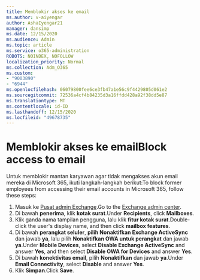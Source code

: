 ```yaml
---
title: Memblokir akses ke email
ms.author: v-aiyengar
author: AshaIyengar21
manager: dansimp
ms.date: 12/15/2020
ms.audience: Admin
ms.topic: article
ms.service: o365-administration
ROBOTS: NOINDEX, NOFOLLOW
localization_priority: Normal
ms.collection: Adm_O365
ms.custom:
- "9003890"
- "6944"
ms.openlocfilehash: 06079800fee6ce3fb47a1e56c9f4429805d061e2
ms.sourcegitcommit: 72536a4cf4b84235d3a16ffdd428a92f38dd5e87
ms.translationtype: MT
ms.contentlocale: id-ID
ms.lasthandoff: 12/15/2020
ms.locfileid: "49678735"
---
```

# <a name="block-access-to-email"></a><span data-ttu-id="c34c3-102">Memblokir akses ke email</span><span class="sxs-lookup"><span data-stu-id="c34c3-102">Block access to email</span></span>

<span data-ttu-id="c34c3-103">Untuk memblokir mantan karyawan agar tidak mengakses akun email mereka di Microsoft 365, ikuti langkah-langkah berikut:</span><span class="sxs-lookup"><span data-stu-id="c34c3-103">To block former employees from accessing their email accounts in Microsoft 365, follow these steps:</span></span>

1. <span data-ttu-id="c34c3-104">Masuk ke [Pusat admin Exchange](https://go.microsoft.com/fwlink/?linkid=2138629).</span><span class="sxs-lookup"><span data-stu-id="c34c3-104">Go to the [Exchange admin center](https://go.microsoft.com/fwlink/?linkid=2138629).</span></span>
1. <span data-ttu-id="c34c3-105">Di bawah **penerima**, klik **kotak surat**.</span><span class="sxs-lookup"><span data-stu-id="c34c3-105">Under **Recipients**, click **Mailboxes**.</span></span>
1. <span data-ttu-id="c34c3-106">Klik ganda nama tampilan pengguna, lalu klik **fitur kotak surat**.</span><span class="sxs-lookup"><span data-stu-id="c34c3-106">Double-click the user's display name, and then click **mailbox features**.</span></span>
1. <span data-ttu-id="c34c3-107">Di bawah **perangkat seluler**, **pilih Nonaktifkan Exchange ActiveSync** dan jawab **ya**, lalu pilih **Nonaktifkan OWA untuk perangkat** dan jawab **ya**.</span><span class="sxs-lookup"><span data-stu-id="c34c3-107">Under **Mobile Devices**, select **Disable Exchange ActiveSync** and answer **Yes**, and then select **Disable OWA for Devices** and answer **Yes**.</span></span>
1. <span data-ttu-id="c34c3-108">Di bawah **konektivitas email**, pilih **Nonaktifkan** dan jawab **ya**.</span><span class="sxs-lookup"><span data-stu-id="c34c3-108">Under **Email Connectivity**, select **Disable** and answer **Yes**.</span></span>
1. <span data-ttu-id="c34c3-109">Klik **Simpan**.</span><span class="sxs-lookup"><span data-stu-id="c34c3-109">Click **Save**.</span></span>
